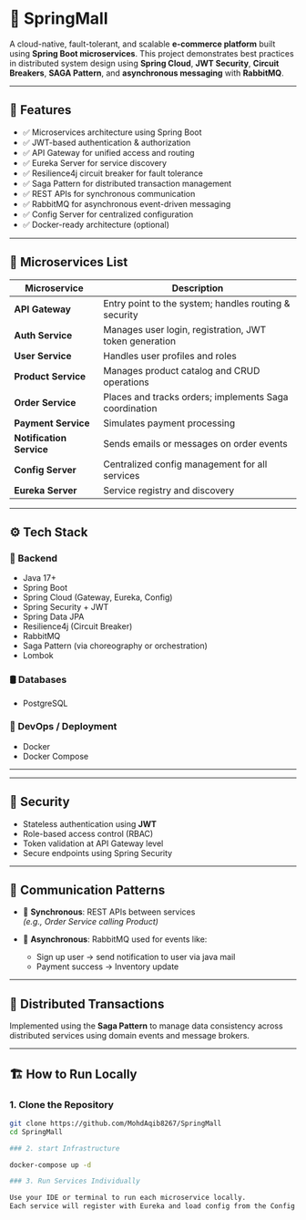 # 🛒 SpringMall

A cloud-native, fault-tolerant, and scalable **e-commerce platform** built using **Spring Boot microservices**. This project demonstrates best practices in distributed system design using **Spring Cloud**, **JWT Security**, **Circuit Breakers**, **SAGA Pattern**, and **asynchronous messaging** with **RabbitMQ**.

---

## 🚀 Features

- ✅ Microservices architecture using Spring Boot
- ✅ JWT-based authentication & authorization
- ✅ API Gateway for unified access and routing
- ✅ Eureka Server for service discovery
- ✅ Resilience4j circuit breaker for fault tolerance
- ✅ Saga Pattern for distributed transaction management
- ✅ REST APIs for synchronous communication
- ✅ RabbitMQ for asynchronous event-driven messaging
- ✅ Config Server for centralized configuration
- ✅ Docker-ready architecture (optional)

---

## 🧱 Microservices List

| Microservice         | Description                                              |
|----------------------|----------------------------------------------------------|
| **API Gateway**      | Entry point to the system; handles routing & security    |
| **Auth Service**     | Manages user login, registration, JWT token generation   |
| **User Service**     | Handles user profiles and roles                          |
| **Product Service**  | Manages product catalog and CRUD operations              |
| **Order Service**    | Places and tracks orders; implements Saga coordination   |
| **Payment Service**  | Simulates payment processing                             |
| **Notification Service** | Sends emails or messages on order events             |
| **Config Server**    | Centralized config management for all services           |
| **Eureka Server**    | Service registry and discovery                           |

---

## ⚙️ Tech Stack

### 🔧 Backend
- Java 17+
- Spring Boot
- Spring Cloud (Gateway, Eureka, Config)
- Spring Security + JWT
- Spring Data JPA
- Resilience4j (Circuit Breaker)
- RabbitMQ
- Saga Pattern (via choreography or orchestration)
- Lombok

### 🛢️ Databases
- PostgreSQL

### 🐳 DevOps / Deployment
- Docker
- Docker Compose

---


---

## 🔐 Security

- Stateless authentication using **JWT**
- Role-based access control (RBAC)
- Token validation at API Gateway level
- Secure endpoints using Spring Security

---

## 🔁 Communication Patterns

- 🔄 **Synchronous**: REST APIs between services  
  _(e.g., Order Service calling Product)_

- 📩 **Asynchronous**: RabbitMQ used for events like:
  - Sign up user → send notification to user via java mail
  - Payment success → Inventory update

---

## 🔄 Distributed Transactions

Implemented using the **Saga Pattern** to manage data consistency across distributed services using domain events and message brokers.

---

## 🏗️ How to Run Locally

### 1. Clone the Repository
```bash
git clone https://github.com/MohdAqib8267/SpringMall
cd SpringMall

### 2. start Infrastructure

docker-compose up -d

### 3. Run Services Individually

Use your IDE or terminal to run each microservice locally.
Each service will register with Eureka and load config from the Config Server.




